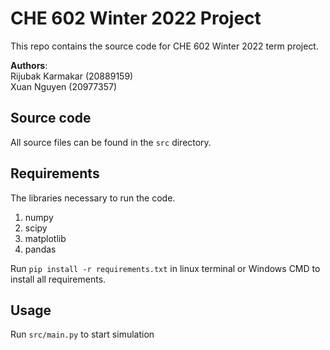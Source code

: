 # CHE 602 Winter 2022 Project
This repo contains the source code for CHE  602 Winter 2022 term project.<br>

**Authors**: <br>
Rijubak Karmakar (20889159) <br>
Xuan Nguyen (20977357)

## Source code
All source files can be found in the `src` directory.

## Requirements
The libraries necessary to run the code.
1) numpy
2) scipy
3) matplotlib
4) pandas

Run ``pip install -r requirements.txt`` in linux terminal or Windows CMD to install all requirements.


## Usage
Run `src/main.py` to start simulation